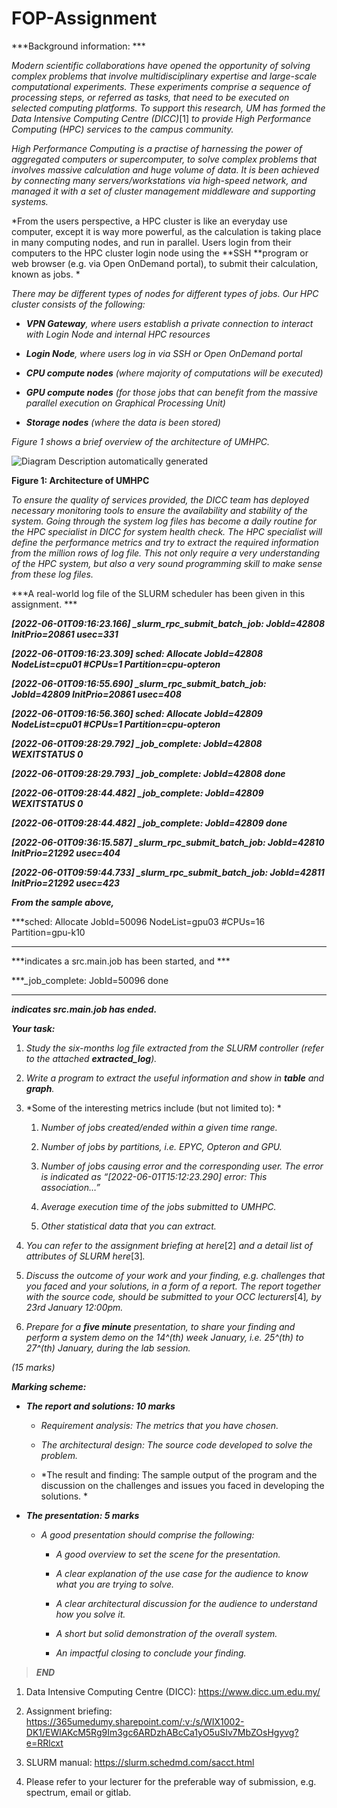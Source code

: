 # FOP-Assignment

***Background information: ***

*Modern scientific collaborations have opened the opportunity of solving complex problems that involve multidisciplinary expertise and large-scale computational experiments. These experiments comprise a sequence of processing steps, or referred as tasks, that need to be executed on selected computing platforms. To support this research, UM has formed the Data Intensive Computing Centre (DICC)*\[1\] *to provide High Performance Computing (HPC) services to the campus community.*

*High Performance Computing is a practise of harnessing the power of aggregated computers or supercomputer, to solve complex problems that involves massive calculation and huge volume of data. It is been achieved by connecting many servers/workstations via high-speed network, and managed it with a set of cluster management middleware and supporting systems.*

*From the users perspective, a HPC cluster is like an everyday use computer, except it is way more powerful, as the calculation is taking place in many computing nodes, and run in parallel. Users login from their computers to the HPC cluster login node using the **SSH **program or web browser (e.g. via Open OnDemand portal), to submit their calculation, known as jobs. *

*There may be different types of nodes for different types of jobs. Our HPC cluster consists of the following:*

- ***VPN Gateway**, where users establish a private connection to interact with Login Node and internal HPC resources*

- ***Login Node**, where users log in via SSH or Open OnDemand portal*

- ***CPU compute nodes** (where majority of computations will be executed)*

- ***GPU compute nodes** (for those jobs that can benefit from the massive parallel execution on Graphical Processing Unit)*

- ***Storage nodes** (where the data is been stored)*

*Figure 1 shows a brief overview of the architecture of UMHPC.*

![Diagram Description automatically generated](media/image1.png)

**Figure 1: Architecture of UMHPC**

*To ensure the quality of services provided, the DICC team has deployed necessary monitoring tools to ensure the availability and stability of the system. Going through the system log files has become a daily routine for the HPC specialist in DICC for system health check. The HPC specialist will define the performance metrics and try to extract the required information from the million rows of log file. This not only require a very understanding of the HPC system, but also a very sound programming skill to make sense from these log files.*

***A real-world log file of the SLURM scheduler has been given in this assignment. ***

***\[2022-06-01T09:16:23.166\] \_slurm\_rpc\_submit\_batch\_job: JobId=42808 InitPrio=20861 usec=331***

***\[2022-06-01T09:16:23.309\] sched: Allocate JobId=42808 NodeList=cpu01 \#CPUs=1 Partition=cpu-opteron***

***\[2022-06-01T09:16:55.690\] \_slurm\_rpc\_submit\_batch\_job: JobId=42809 InitPrio=20861 usec=408***

***\[2022-06-01T09:16:56.360\] sched: Allocate JobId=42809 NodeList=cpu01 \#CPUs=1 Partition=cpu-opteron***

***\[2022-06-01T09:28:29.792\] \_job\_complete: JobId=42808 WEXITSTATUS 0***

***\[2022-06-01T09:28:29.793\] \_job\_complete: JobId=42808 done***

***\[2022-06-01T09:28:44.482\] \_job\_complete: JobId=42809 WEXITSTATUS 0***

***\[2022-06-01T09:28:44.482\] \_job\_complete: JobId=42809 done***

***\[2022-06-01T09:36:15.587\] \_slurm\_rpc\_submit\_batch\_job: JobId=42810 InitPrio=21292 usec=404***

***\[2022-06-01T09:59:44.733\] \_slurm\_rpc\_submit\_batch\_job: JobId=42811 InitPrio=21292 usec=423***

***From the sample above,***

***sched: Allocate JobId=50096 NodeList=gpu03 \#CPUs=16 Partition=gpu-k10

***

***indicates a src.main.job has been started, and ***

***\_job\_complete: JobId=50096 done

***

***indicates src.main.job has ended.***

***Your task:***

1.  *Study the six-months log file extracted from the SLURM controller (refer to the attached **extracted\_log**).*

2.  *Write a program to extract the useful information and show in **table** and **graph**.*

3.  *Some of the interesting metrics include (but not limited to): *

    1.  *Number of jobs created/ended within a given time range.*

    2.  *Number of jobs by partitions, i.e. EPYC, Opteron and GPU.*

    3.  *Number of jobs causing error and the corresponding user. The error is indicated as “\[2022-06-01T15:12:23.290\] error: This association…”*

    4.  *Average execution time of the jobs submitted to UMHPC.*

    5.  *Other statistical data that you can extract.*

4.  *You can refer to the assignment briefing at here*\[2\] *and a detail list of attributes of SLURM here*\[3\]*.*

5.  *Discuss the outcome of your work and your finding, e.g. challenges that you faced and your solutions, in a form of a report. The report together with the source code, should be submitted to your OCC lecturers*\[4\]*, by 23rd January 12:00pm.*

6.  *Prepare for a **five minute** presentation, to share your finding and perform a system demo on the 14^(th) week January, i.e. 25^(th) to 27^(th) January, during the lab session.*

*(15 marks)*

***Marking scheme:***

- ***The report and solutions: 10 marks***

    - *Requirement analysis: The metrics that you have chosen.*

    - *The architectural design: The source code developed to solve the problem.*

    - *The result and finding: The sample output of the program and the discussion on the challenges and issues you faced in developing the solutions. *

- ***The presentation: 5 marks***

    - *A good presentation should comprise the following:*

        - *A good overview to set the scene for the presentation.*

        - *A clear explanation of the use case for the audience to know what you are trying to solve.*

        - *A clear architectural discussion for the audience to understand how you solve it.*

        - *A short but solid demonstration of the overall system.*

        - *An impactful closing to conclude your finding.*

> ***END***

1.  Data Intensive Computing Centre (DICC): https://www.dicc.um.edu.my/

2.  Assignment briefing: <https://365umedumy.sharepoint.com/:v:/s/WIX1002-DK1/EWlAKcM5Rg9Im3gc6ARDzhABcCa1yO5uSIv7MbZOsHgyvg?e=RRlcxt>

3.  SLURM manual: <https://slurm.schedmd.com/sacct.html>

4.  Please refer to your lecturer for the preferable way of submission, e.g. spectrum, email or gitlab.